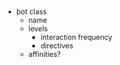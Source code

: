 * bot class
   * name
   * levels
       * interaction frequency
       * directives
   * affinities?
